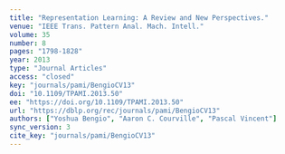 ```yaml
---
title: "Representation Learning: A Review and New Perspectives."
venue: "IEEE Trans. Pattern Anal. Mach. Intell."
volume: 35
number: 8
pages: "1798-1828"
year: 2013
type: "Journal Articles"
access: "closed"
key: "journals/pami/BengioCV13"
doi: "10.1109/TPAMI.2013.50"
ee: "https://doi.org/10.1109/TPAMI.2013.50"
url: "https://dblp.org/rec/journals/pami/BengioCV13"
authors: ["Yoshua Bengio", "Aaron C. Courville", "Pascal Vincent"]
sync_version: 3
cite_key: "journals/pami/BengioCV13"
---
```


